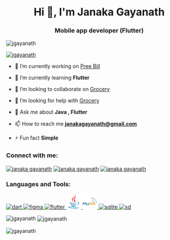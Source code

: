 <h1 align="center">Hi 👋, I'm Janaka Gayanath</h1>
<h3 align="center">Mobile app developer (Flutter)</h3>

<p align="left"> <img src="https://komarev.com/ghpvc/?username=jgayanath&label=Profile%20views&color=0e75b6&style=flat" alt="jgayanath" /> </p>

<p align="left"> <a href="https://github.com/ryo-ma/github-profile-trophy"><img src="https://github-profile-trophy.vercel.app/?username=jgayanath" alt="jgayanath" /></a> </p>

- 🔭 I’m currently working on [Pree Bill](https://github.com/JGayanath/Pree_bill)

- 🌱 I’m currently learning **Flutter**

- 👯 I’m looking to collaborate on [Grocery](https://github.com/JGayanath/Grocery)

- 🤝 I’m looking for help with [Grocery](https://github.com/JGayanath/Grocery)

- 💬 Ask me about **Java , Flutter**

- 📫 How to reach me **janakagayanath@gmail.com**

- ⚡ Fun fact **Simple**

<h3 align="left">Connect with me:</h3>
<p align="left">
<a href="https://linkedin.com/in/janaka gayanath" target="blank"><img align="center" src="https://raw.githubusercontent.com/rahuldkjain/github-profile-readme-generator/master/src/images/icons/Social/linked-in-alt.svg" alt="janaka gayanath" height="30" width="40" /></a>
<a href="https://stackoverflow.com/users/janaka gayanath" target="blank"><img align="center" src="https://raw.githubusercontent.com/rahuldkjain/github-profile-readme-generator/master/src/images/icons/Social/stack-overflow.svg" alt="janaka gayanath" height="30" width="40" /></a>
<a href="https://fb.com/janaka gayanath" target="blank"><img align="center" src="https://raw.githubusercontent.com/rahuldkjain/github-profile-readme-generator/master/src/images/icons/Social/facebook.svg" alt="janaka gayanath" height="30" width="40" /></a>
</p>

<h3 align="left">Languages and Tools:</h3>
<p align="left"> <a href="https://dart.dev" target="_blank" rel="noreferrer"> <img src="https://www.vectorlogo.zone/logos/dartlang/dartlang-icon.svg" alt="dart" width="40" height="40"/> </a> <a href="https://www.figma.com/" target="_blank" rel="noreferrer"> <img src="https://www.vectorlogo.zone/logos/figma/figma-icon.svg" alt="figma" width="40" height="40"/> </a> <a href="https://flutter.dev" target="_blank" rel="noreferrer"> <img src="https://www.vectorlogo.zone/logos/flutterio/flutterio-icon.svg" alt="flutter" width="40" height="40"/> </a> <a href="https://www.java.com" target="_blank" rel="noreferrer"> <img src="https://raw.githubusercontent.com/devicons/devicon/master/icons/java/java-original.svg" alt="java" width="40" height="40"/> </a> <a href="https://www.mysql.com/" target="_blank" rel="noreferrer"> <img src="https://raw.githubusercontent.com/devicons/devicon/master/icons/mysql/mysql-original-wordmark.svg" alt="mysql" width="40" height="40"/> </a> <a href="https://www.sqlite.org/" target="_blank" rel="noreferrer"> <img src="https://www.vectorlogo.zone/logos/sqlite/sqlite-icon.svg" alt="sqlite" width="40" height="40"/> </a> <a href="https://www.adobe.com/products/xd.html" target="_blank" rel="noreferrer"> <img src="https://cdn.worldvectorlogo.com/logos/adobe-xd.svg" alt="xd" width="40" height="40"/> </a> </p>

<p><img align="left" src="https://github-readme-stats.vercel.app/api/top-langs?username=jgayanath&show_icons=true&locale=en&layout=compact" alt="jgayanath" /></p>

<p>&nbsp;<img align="center" src="https://github-readme-stats.vercel.app/api?username=jgayanath&show_icons=true&locale=en" alt="jgayanath" /></p>

<p><img align="center" src="https://github-readme-streak-stats.herokuapp.com/?user=jgayanath&" alt="jgayanath" /></p>
